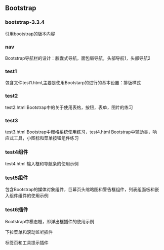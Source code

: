## Bootstrap

### bootstrap-3.3.4
引用bootstrap的版本内容

### nav
Bootstrap导航栏的设计：胶囊式导航，面包屑导航，头部导航1，头部导航2

### test1
包含文件test1.html,主要是使用Bootstarp的进行的基本设置：排版样式

### test2
test2.html Bootstrap中的关于使用表格，按钮，表单，图片的练习

### test3
test3.html Bootstrap中栅格系统使用练习，test4.html Bootstrap中辅助类，响应式工具，小图标和菜单按钮组件练习 

### test4组件

test4.html 输入框和导航条的使用示例

### test5组件

包含Bootstrap的媒体对象组件，巨幕页头缩略图和警告框组件，列表组面板和嵌入组件组件的使用示例

### test6插件

Bootstrap中模态框，即弹出框插件的使用示例

下拉菜单和滚动监听插件

标签页和工具提示插件

